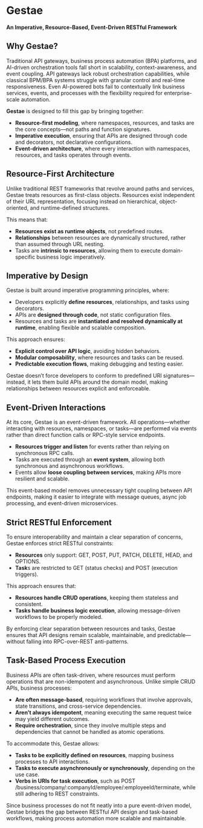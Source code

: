 # Gestae
**An Imperative, Resource-Based, Event-Driven RESTful Framework**

## Why Gestae?

Traditional API gateways, business process automation (BPA) platforms, and AI-driven orchestration tools fall short in scalability, context-awareness, and event coupling. API gateways lack robust orchestration capabilities, while classical BPM/BPA systems struggle with granular control and real-time responsiveness. Even AI-powered bots fail to contextually link business services, events, and processes with the flexibility required for enterprise-scale automation.

**Gestae** is designed to fill this gap by bringing together:

* **Resource-first modeling**, where namespaces, resources, and tasks are the core concepts—not paths and function signatures.
* **Imperative execution**, ensuring that APIs are designed through code and decorators, not declarative configurations.
* **Event-driven architecture**, where every interaction with namespaces, resources, and tasks operates through events.

## Resource-First Architecture
Unlike traditional REST frameworks that revolve around paths and services, Gestae treats resources as first-class objects. Resources exist independent of their URL representation, focusing instead on hierarchical, object-oriented, and runtime-defined structures.

This means that:

* **Resources exist as runtime objects**, not predefined routes.
* **Relationships** between resources are dynamically structured, rather than assumed through URL nesting.
* Tasks are **intrinsic to resources**, allowing them to execute domain-specific business logic imperatively.


## Imperative by Design

Gestae is built around imperative programming principles, where:

* Developers explicitly **define resources**, relationships, and tasks using decorators.
* APIs are **designed through code**, not static configuration files.
* Resources and tasks are **instantiated and resolved dynamically at runtime**, enabling flexible and scalable composition.

This approach ensures:

* **Explicit control over API logic**, avoiding hidden behaviors.
* **Modular composability**, where resources and tasks can be reused.
* **Predictable execution flows**, making debugging and testing easier.

Gestae doesn’t force developers to conform to predefined URI signatures—instead, it lets them build APIs around the domain model, making relationships between resources explicit and enforceable.

## Event-Driven Interactions

At its core, Gestae is an event-driven framework. All operations—whether interacting with resources, namespaces, or tasks—are performed via events rather than direct function calls or RPC-style service endpoints.

* **Resources trigger and listen** for events rather than relying on synchronous RPC calls.
* Tasks are executed through an **event system**, allowing both synchronous and asynchronous workflows.
* Events allow **loose coupling between services**, making APIs more resilient and scalable.

This event-based model removes unnecessary tight coupling between API endpoints, making it easier to integrate with message queues, async job processing, and event-driven microservices.

## Strict RESTful Enforcement
To ensure interoperability and maintain a clear separation of concerns, Gestae enforces strict RESTful constraints:

* **Resources** only support: GET, POST, PUT, PATCH, DELETE, HEAD, and OPTIONS.
* **Task**s are restricted to GET (status checks) and POST (execution triggers).

This approach ensures that:

* **Resources handle CRUD operations**, keeping them stateless and consistent.
* **Tasks handle business logic execution**, allowing message-driven workflows to be properly modeled.

By enforcing clear separation between resources and tasks, Gestae ensures that API designs remain scalable, maintainable, and predictable—without falling into RPC-over-REST anti-patterns.

## Task-Based Process Execution
Business APIs are often task-driven, where resources must perform operations that are non-idempotent and asynchronous. Unlike simple CRUD APIs, business processes:

* **Are often message-based**, requiring workflows that involve approvals, state transitions, and cross-service dependencies.
* **Aren’t always idempotent**, meaning executing the same request twice may yield different outcomes.
* **Require orchestration**, since they involve multiple steps and dependencies that cannot be handled as atomic operations.

To accommodate this, Gestae allows:

* **Tasks to be explicitly defined on resources**, mapping business processes to API interactions.
* **Tasks to execute asynchronously or synchronously**, depending on the use case.
* **Verbs in URIs for task execution**, such as POST /business/company/:companyId/employee/:employeeId/terminate, while still adhering to REST constraints.

Since business processes do not fit neatly into a pure event-driven model, Gestae bridges the gap between RESTful API design and task-based workflows, making process automation more scalable and maintainable.